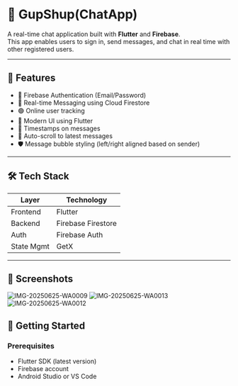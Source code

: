 # 💬 GupShup(ChatApp)

A real-time chat application built with **Flutter** and **Firebase**.  
This app enables users to sign in, send messages, and chat in real time with other registered users.

---

## 🚀 Features

- 🔐 Firebase Authentication (Email/Password)
- 💬 Real-time Messaging using Cloud Firestore
- 🟢 Online user tracking
- 📲 Modern UI using Flutter
- 📅 Timestamps on messages
- 📌 Auto-scroll to latest messages
- 🛡️ Message bubble styling (left/right aligned based on sender)

---

## 🛠️ Tech Stack

| Layer        | Technology           |
|--------------|----------------------|
| Frontend     | Flutter              |
| Backend      | Firebase Firestore   |
| Auth         | Firebase Auth        |
| State Mgmt   | GetX                 |

---

## 📸 Screenshots
![IMG-20250625-WA0009](https://github.com/user-attachments/assets/b56b8fbd-a3fe-40a2-ad61-09d0cc12b39f)
![IMG-20250625-WA0013](https://github.com/user-attachments/assets/0fe86612-1c14-4c17-a508-14ae0a27ff04)
![IMG-20250625-WA0012](https://github.com/user-attachments/assets/f61bf2b0-335a-4f65-935a-7d7f741cbc53)





## 🔧 Getting Started

### Prerequisites

- Flutter SDK (latest version)
- Firebase account
- Android Studio or VS Code
